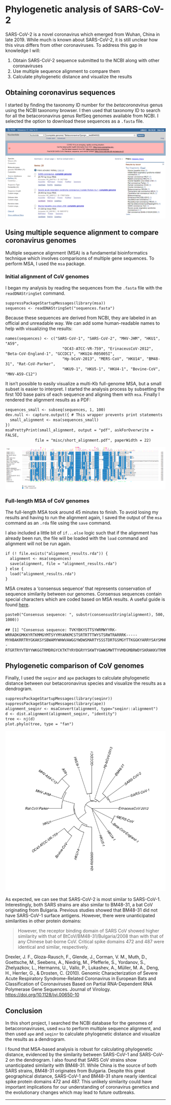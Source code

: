 # Phylogenetic analysis of SARS-CoV-2

SARS-CoV-2 is a novel coronavirus which emerged from Wuhan, China in
late 2019. While much is known about SARS-CoV-2, it is still unclear how
this virus differs from other coronaviruses. To address this gap in
knowledge I will:

1.  Obtain SARS-CoV-2 sequence submitted to the NCBI along with other
    coronaviruses
2.  Use multiple sequence alignment to compare them
3.  Calculate phylogenetic distance and visualize the results

Obtaining coronavirus sequences
-------------------------------

I started by finding the taxonomy ID number for the *betacoronavirus*
genus using the NCBI taxonomy browser. I then used that taxonomy ID to
search for all the betacoronavirus genus RefSeq genomes available from
NCBI. I selected the option to download these sequences as a `.fasta`
file.

![](images/coronavirus-search.PNG)

Using multiple sequence alignment to compare coronavirus genomes
----------------------------------------------------------------

Multiple sequence alignment (MSA) is a fundamental bioinformatics
technique which involves comparisons of multiple gene sequences. To
perform MSA, I used the `msa` package.

### Initial alignment of CoV genomes

I began my analysis by reading the sequences from the `.fasta` file with
the `readDNAStringSet` command.

    suppressPackageStartupMessages(library(msa))
    sequences <- readDNAStringSet("sequences.fasta")
   

Because these sequences are derived from NCBI, they are labeled in an
official and unreadable way. We can add some human-readable names to
help with visualizing the results:

    names(sequences) <- c("SARS-CoV-1", "SARS-CoV-2", "MHV-JHM", "HKU1", "A59",
                             "OC43-ATCC-VR-759", "ErinaceusCoV-2012", "Beta-CoV-England-1", "GCCDC1", "HKU24-R05005I",
                             "Hp-bCoV-2013", "MERS-CoV", "HKU14", "BM48-31", "Rat-CoV-Parker",
                             "HKU9-1", "HKU5-1", "HKU4-1", "Bovine-CoV", "MHV-A59-C12")

It isn’t possible to easily visualize a multi-Kb full-genome MSA, but a
small subset is easier to interpret. I started the analysis process by
subsetting the first 100 base pairs of each sequence and aligning them
with `msa`. Finally I rendered the alignment results as a PDF:

    sequences_small <- subseq(sequences, 1, 100)
    dev.null <- capture.output({ # This wrapper prevents print statements
      small_alignment <- msa(sequences_small)
    }) 
    msaPrettyPrint(small_alignment, output = "pdf", askForOverwrite = FALSE,
                 file = "misc/short_alignment.pdf", paperWidth = 22)

![](images/short_alignmnent_covid.PNG)

### Full-length MSA of CoV genomes

The full-length MSA took around 45 minutes to finish. To avoid losing my
results and having to run the alignment again, I saved the output of the
`msa` command as an `.rda` file using the `save` command.

I also included a little bit of `if...else` logic such that if the
alignment has already been run, the file will be loaded with the `load`
command and alignment will not be run again.

    if (! file.exists("alignment_results.rda")) {
      alignment <- msa(sequences)
      save(alignment, file = "alignment_results.rda")
    } else {
      load("alignment_results.rda")
    }

MSA creates a ‘consensus sequence’ that represents conservation of
sequence similarity between our genomes. Consensus sequences contain
special characters which are coded based on MSA results. A useful guide
is found
[here](https://zhanglab.ccmb.med.umich.edu/FASTA/#:~:text=FASTA%20format%20is%20a%20text,by%20lines%20of%20sequence%20data.).

    paste0("Consensus sequence: ", substr(consensusString(alignment), 500, 1000))

    ## [1] "Consensus sequence: TVKYBKYSTTSYWRMWYYRK-WRRADKGMKKYRTKMMGYMTSYYMYARKMCSTSRTRTTTWYSTSRWTRARRRK-----MYHBAKRRTRYGKAKSYSBWAMYWHWVAWGGYWDWSMARTYSSSTDRTGSMGYTTKGGKYARRYSAYSMHRKSRYWYGYHHHDBYMKGCATGGTRWRMCWBDKGKKKTBTTCYTMMMRBWTSRKSCAYRRSWTKKYWYHRGCRYTACYRYSWRTRTWMHACTRCGTARGWRYGSTDDTRRYGSMSAYGKBKCCYAYSARYTYYHYWYSRWYSWAMC--RTGRTRYVTBYYWKGGTRMDRGYCKTKTYRYDGRYYSKWTYGWWSMWTTYVMDGMBRWDYSKRAKKVTRMRHAKSMSHRKDKKSWDCYYWRGRABHTSHWTYTKSRKMAKRRYGGWRRYRAWKKBWYTYBSWMWDYYGRYCAMWWCHKSYGYGSYSYWRWYRKKMMWSYKHWTRRYKKYWWWGTAGAKKWWGYTKVYRAGGMKG"

Phylogenetic comparison of CoV genomes
--------------------------------------

Finally, I used the `seqinr` and `ape` packages to calculate
phylogenetic distance between our betacoronavirus species and visualize
the results as a dendrogram.

    suppressPackageStartupMessages(library(seqinr))
    suppressPackageStartupMessages(library(ape))
    alignment_seqinr <- msaConvert(alignment, type="seqinr::alignment")
    d <- dist.alignment(alignment_seqinr, "identity")
    tree <- nj(d)
    plot.phylo(tree, type = "fan")

![](analysis_notebook_files/figure-markdown_strict/unnamed-chunk-6-1.png)

As expected, we can see that SARS-CoV-2 is most similar to SARS-CoV-1.
Interestingly, both SARS strains are also similar to BM48-31, a bat CoV
originating from Bulgaria. Previous studies showed that BM48-31 did not
have SARS-CoV-1 surface antigens. However, there were unanticipated
similarities in other protein domains:

> However, the receptor binding domain of SARS CoV showed higher
> similarity with that of BtCoV/BM48-31/Bulgaria/2008 than with that of
> any Chinese bat-borne CoV. Critical spike domains 472 and 487 were
> identical and similar, respectively.

Drexler, J. F., Gloza-Rausch, F., Glende, J., Corman, V. M., Muth, D.,
Goettsche, M., Seebens, A., Niedrig, M., Pfefferle, S., Yordanov, S.,
Zhelyazkov, L., Hermanns, U., Vallo, P., Lukashev, A., Müller, M. A.,
Deng, H., Herrler, G., & Drosten, C. (2010). Genomic Characterization of
Severe Acute Respiratory Syndrome-Related Coronavirus in European Bats
and Classification of Coronaviruses Based on Partial RNA-Dependent RNA
Polymerase Gene Sequences. Journal of Virology.
<a href="https://doi.org/10.1128/jvi.00650-10" class="uri">https://doi.org/10.1128/jvi.00650-10</a>

Conclusion
----------

In this short project, I searched the NCBI database for the genomes of
betacoronaviruses, used `msa` to perform multiple sequence alignment,
and then used `ape` and `seqinr` to calculate phylogenetic distance and
visualize the results as a dendrogram.

I found that MSA-based analysis is robust for calculating phylogenetic
distance, evidenced by the similarity between SARS-CoV-1 and SARS-CoV-2
on the dendrogram. I also found that SARS CoV strains show unanticipated
similarity with BM48-31. While China is the source of both SARS strains,
BM48-31 originates from Bulgaria. Despite this great geographical
distance, SARS-CoV-1 and BM48-31 share nearly identical spike protein
domains 472 and 487. This unlikely similarity could have important
implications for our understanding of coronavirus genetics and the
evolutionary changes which may lead to future outbreaks.

<hr>
